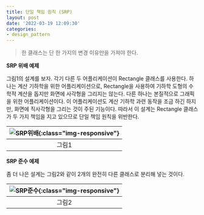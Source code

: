 ```yaml
---
title: 단일 책임 원칙 (SRP)
layout: post
date: '2022-03-19 12:09:30'
categories:
- design_pattern
---
```


> 한 클래스는 단 한 가지의 변경 이유만을 가져야 한다.

**SRP 위배 예제** <br>

그림1의 설계를 보자. 
각기 다른 두 어플리케이션이 Rectangle 클래스를 사용한다.
하나는 계산 기하학을 위한 어플리케이션으로, Rectangle을 사용하여 기하학 도형의 수학적 계산을 돕지만 화면에 사각형을 그리지는 않는다.
다른 하나는 본질적으로 그래픽을 위한 어플리케이션이다.
이 어플리케이션도 계산 기하학 과련 동작을 조금 하긴 하지만, 화면에 직사각형을 그리는 것이 주된 기능이다.
따라서 이 설계는 Rectangle 클래스가 두 가지 책임을 지고 있으므로 단일 책임 원칙을 위반한다.

| ![SRP위배]({{site.url}}/assets/img/srp1.jpg){:class="img-responsive"} |
|:--:|
| 그림1 |

**SRP 준수 예제** <br>

좀 더 나은 설계는 그림2와 같이 2개의 완전히 다른 클래스로 분리해 넣는 것이다.

| ![SRP준수]({{site.url}}/assets/img/srp2.jpg){:class="img-responsive"} |
|:--:|
| 그림2 |




